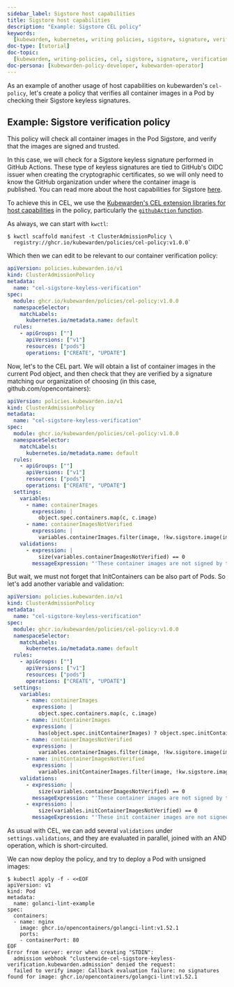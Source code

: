 ```yaml
---
sidebar_label: Sigstore host capabilities
title: Sigstore host capabilities
description: "Example: Sigstore CEL policy"
keywords:
  [kubewarden, kubernetes, writing policies, sigstore, signature, verification]
doc-type: [tutorial]
doc-topic:
  [kubewarden, writing-policies, cel, sigstore, signature, verification]
doc-persona: [kubewarden-policy-developer, kubewarden-operator]
---
```


<head>
  <link rel="canonical" href="https://docs.kubewarden.io/tutorials/writing-policies/cel/example-sigstore"/>
</head>

As an example of another usage of host capabilities on kubewarden's
`cel-policy`, let's create a policy that verifies all container images in a Pod
by checking their Sigstore keyless signatures.

## Example: Sigstore verification policy

This policy will check all container images in the Pod Sigstore, and verify
that the images are signed and trusted.

In this case, we will check for a Sigstore keyless signature performed in
GitHub Actions. These type of keyless signatures are tied to GitHub's OIDC
issuer when creating the cryptographic certificates, so we will only need to
know the GitHub organization under where the container image is published. You
can read more about the host capabilities for Sigstore
[here](../../../reference/spec/host-capabilities/signature-verifier-policies).

To achieve this in CEL, we use the [Kubewarden's CEL extension
libraries for host capabilities](https://github.com/kubewarden/cel-policy?tab=readme-ov-file#host-capabilities)
in the policy, particularly the [`githubAction`
function](https://pkg.go.dev/github.com/kubewarden/cel-policy/internal/cel/library#Sigstore).

As always, we can start with `kwctl`:

```console
$ kwctl scaffold manifest -t ClusterAdmissionPolicy \
  registry://ghcr.io/kubewarden/policies/cel-policy:v1.0.0`
```

Which then we can edit to be relevant to our container verification policy:

```yaml
apiVersion: policies.kubewarden.io/v1
kind: ClusterAdmissionPolicy
metadata:
  name: "cel-sigstore-keyless-verification"
spec:
  module: ghcr.io/kubewarden/policies/cel-policy:v1.0.0
  namespaceSelector:
    matchLabels:
      kubernetes.io/metadata.name: default
  rules:
    - apiGroups: [""]
      apiVersions: ["v1"]
      resources: ["pods"]
      operations: ["CREATE", "UPDATE"]
```

Now, let's to the CEL part. We will obtain a list of container images in the
current Pod object, and then check that they are verified by a signature
matching our organization of choosing (in this case, github.com/opencontainers):

```yaml
apiVersion: policies.kubewarden.io/v1
kind: ClusterAdmissionPolicy
metadata:
  name: "cel-sigstore-keyless-verification"
spec:
  module: ghcr.io/kubewarden/policies/cel-policy:v1.0.0
  namespaceSelector:
    matchLabels:
      kubernetes.io/metadata.name: default
  rules:
    - apiGroups: [""]
      apiVersions: ["v1"]
      resources: ["pods"]
      operations: ["CREATE", "UPDATE"]
  settings:
    variables:
      - name: containerImages
        expression: |
          object.spec.containers.map(c, c.image)
      - name: containerImagesNotVerified
        expression: |
          variables.containerImages.filter(image, !kw.sigstore.image(image).githubAction("opencontainers").verify().isTrusted())
    validations:
      - expression: |
          size(variables.containerImagesNotVerified) == 0
        messageExpression: "'These container images are not signed by the kubewarden GitHub organization: ' + variables.containerImagesNotVerified.join(', ')"
```

But wait, we must not forget that InitContainers can be also part of Pods. So let's add another variable and validation:

```yaml title="./cel-policy-sigstore.yaml"
apiVersion: policies.kubewarden.io/v1
kind: ClusterAdmissionPolicy
metadata:
  name: "cel-sigstore-keyless-verification"
spec:
  module: ghcr.io/kubewarden/policies/cel-policy:v1.0.0
  namespaceSelector:
    matchLabels:
      kubernetes.io/metadata.name: default
  rules:
    - apiGroups: [""]
      apiVersions: ["v1"]
      resources: ["pods"]
      operations: ["CREATE", "UPDATE"]
  settings:
    variables:
      - name: containerImages
        expression: |
          object.spec.containers.map(c, c.image)
      - name: initContainerImages
        expression: |
          has(object.spec.initContainerImages) ? object.spec.initContainers.map(c, c.image) : []
      - name: containerImagesNotVerified
        expression: |
          variables.containerImages.filter(image, !kw.sigstore.image(image).githubAction("opencontainers").verify().isTrusted())
      - name: initContainerImagesNotVerified
        expression: |
          variables.initContainerImages.filter(image, !kw.sigstore.image(image).githubAction("opencontainers").verify().isTrusted())
    validations:
      - expression: |
          size(variables.containerImagesNotVerified) == 0
        messageExpression: "'These container images are not signed by the kubewarden GitHub organization: ' + variables.containerImagesNotVerified.join(', ')"
      - expression: |
          size(variables.initContainerImagesNotVerified) == 0
        messageExpression: "'These init container images are not signed by the kubewarden GitHub organization: ' + variables.initContainerImagesNotVerified.join(', ')"
```

As usual with CEL, we can add several `validations` under
`settings.validations`, and they are evaluated in parallel, joined with an AND
operation, which is short-circuited.

We can now deploy the policy, and try to deploy a Pod with unsigned images:

```console
$ kubectl apply -f - <<EOF
apiVersion: v1
kind: Pod
metadata:
  name: golanci-lint-example
spec:
  containers:
  - name: nginx
    image: ghcr.io/opencontainers/golangci-lint:v1.52.1
    ports:
    - containerPort: 80
EOF
Error from server: error when creating "STDIN":
  admission webhook "clusterwide-cel-sigstore-keyless-verification.kubewarden.admission" denied the request:
  failed to verify image: Callback evaluation failure: no signatures found for image: ghcr.io/opencontainers/golangci-lint:v1.52.1
```

